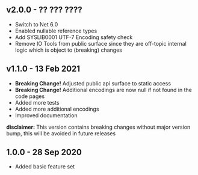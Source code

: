 ﻿## v2.0.0 - ?? ??? ????
* Switch to Net 6.0
* Enabled nullable reference types
* Add SYSLIB0001 UTF-7 Encoding safety check
* Remove IO Tools from public surface since they are off-topic internal logic which is object to (breaking) changes

## v1.1.0 - 13 Feb 2021
* **Breaking Change!** Adjusted public api surface to static access
* **Breaking Change!** Additional encodings are now null if not found in the code pages
* Added more tests
* Added more additional encodings
* Improved documentation

**disclaimer:** This version contains breaking changes without major version bump,
this will be avoided in future releases

## 1.0.0 - 28 Sep 2020
* Added basic feature set